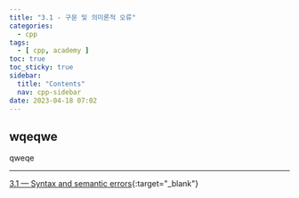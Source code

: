 ```yaml
---
title: "3.1 - 구문 및 의미론적 오류"
categories:
  - cpp
tags:
  - [ cpp, academy ]
toc: true
toc_sticky: true
sidebar:
  title: "Contents"
  nav: cpp-sidebar
date: 2023-04-18 07:02
---
```


## wqeqwe

qweqe

---

[3.1 — Syntax and semantic errors](https://www.learncpp.com/cpp-tutorial/syntax-and-semantic-errors/){:target="_blank"}

<!--

<div class="notice--info" markdown="1">
<span class="notice-title">
**TITLE**
</span>

BODY
</div>

-->